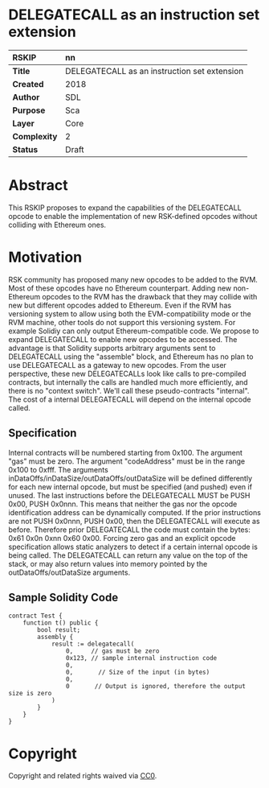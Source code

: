 #  **DELEGATECALL as an instruction set extension**  

| RSKIP          | nn                             |
| :------------- | :----------------------------- |
| **Title**      | DELEGATECALL as an instruction set extension |
| **Created**    | 2018                           |
| **Author**     | SDL                            |
| **Purpose**    | Sca                            |
| **Layer**      | Core                           |
| **Complexity** | 2                              |
| **Status**     | Draft                          |

# Abstract

This RSKIP proposes to expand the capabilities of the DELEGATECALL opcode to enable the implementation of new RSK-defined opcodes without colliding with Ethereum ones. 

# Motivation

RSK community has proposed many new opcodes to be added to the RVM. Most of these opcodes have no Ethereum counterpart. Adding new non-Ethereum opcodes to the RVM has the drawback that they may collide with new but different opcodes added to Ethereum. Even if the RVM has versioning system to allow using both the EVM-compatibility mode or the RVM machine, other tools do not support this versioning system. For example Solidiy can only output Ethereum-compatible code. We propose to expand DELEGATECALL to enable new opcodes to be accessed. The advantage is that Solidity supports arbitrary arguments sent to DELEGATECALL using the "assemble" block, and Ethereum has no plan to use DELEGATECALL as a gateway to new opcodes. From the user perspective, these new DELEGATECALLs look like calls to pre-compiled contracts, but internally the calls are handled much more efficiently, and there is no "context switch".  We'll call these pseudo-contracts "internal". The cost of a internal DELEGATECALL will depend on the internal opcode called.

## Specification

Internal contracts will be numbered starting from 0x100. The argument "gas" must be zero. The argument "codeAddress" must be in the range 0x100 to 0xfff. The arguments inDataOffs/inDataSize/outDataOffs/outDataSize will be defined differently for each new internal opcode, but must be specified (and pushed) even if unused. The last instructions before the DELEGATECALL MUST be PUSH 0x00, PUSH 0x0nnn. This means that neither the gas nor the opcode identification address can be dynamically computed. If the prior instructions are not PUSH 0x0nnn, PUSH 0x00,  then the DELEGATECALL will execute as before. Therefore prior DELEGATECALL the code must contain the bytes: 0x61 0x0n 0xnn 0x60 0x00. Forcing zero gas and an explicit opcode specification allows static analyzers to detect if a certain internal opcode is being called.  The DELEGATECALL can return any value on the top of the stack, or may also return values into memory pointed by the outDataOffs/outDataSize arguments. 

## Sample Solidity Code

```
contract Test {
    function t() public {
        bool result;
        assembly {
            result := delegatecall(
                0,     // gas must be zero
                0x123, // sample internal instruction code
                0,
                0,       // Size of the input (in bytes)                
                0,
                0       // Output is ignored, therefore the output size is zero
            )
        }
    }
}
```




# **Copyright**

Copyright and related rights waived via [CC0](https://creativecommons.org/publicdomain/zero/1.0/).


